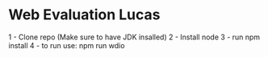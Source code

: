 # Web Evaluation Lucas

1 - Clone repo (Make sure to have JDK insalled)
2 - Install node
3 - run npm install
4 - to run use: npm run wdio
